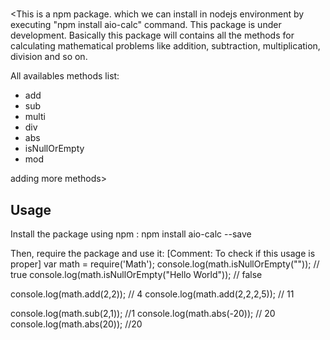 # <aio-calc>
<This is a npm package. which we can install in nodejs environment by executing "npm install aio-calc" command. This package is under development. Basically this package will contains all the methods for calculating mathematical problems like addition, subtraction, multiplication, division and so on.

All availables methods list:
   - add
   - sub
   - multi
   - div
   - abs
   - isNullOrEmpty
   - mod


adding more methods>

## Usage
Install the package using npm :
 npm install aio-calc --save

Then, require the package and use it:
 [Comment: To check if this usage is proper]
 var math = require('Math');
 console.log(math.isNullOrEmpty("")); // true
 console.log(math.isNullOrEmpty("Hello World")); // false

 console.log(math.add(2,2)); // 4
 console.log(math.add(2,2,2,5)); // 11

 console.log(math.sub(2,1)); //1
 console.log(math.abs(-20)); // 20
 console.log(math.abs(20)); //20